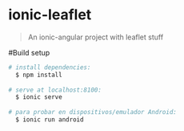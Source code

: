 # ionic-leaflet
> An ionic-angular project with leaflet stuff

#Build setup
``` bash
# install dependencies:
  $ npm install
  
# serve at localhost:8100:
  $ ionic serve
  
# para probar en dispositivos/emulador Android:
  $ ionic run android
```
  
